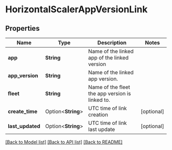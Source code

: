 # HorizontalScalerAppVersionLink

## Properties

Name | Type | Description | Notes
------------ | ------------- | ------------- | -------------
**app** | **String** | Name of the linked app of the linked version | 
**app_version** | **String** | Name of the linked app version. | 
**fleet** | **String** | Name of the fleet the app version is linked to. | 
**create_time** | Option<**String**> | UTC time of link creation | [optional]
**last_updated** | Option<**String**> | UTC time of link last update | [optional]

[[Back to Model list]](../README.md#documentation-for-models) [[Back to API list]](../README.md#documentation-for-api-endpoints) [[Back to README]](../README.md)


